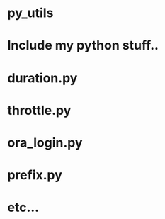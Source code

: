 # py_utils
#
# Include my python stuff..
#
# duration.py
# throttle.py
# ora_login.py
# prefix.py
# etc... 
